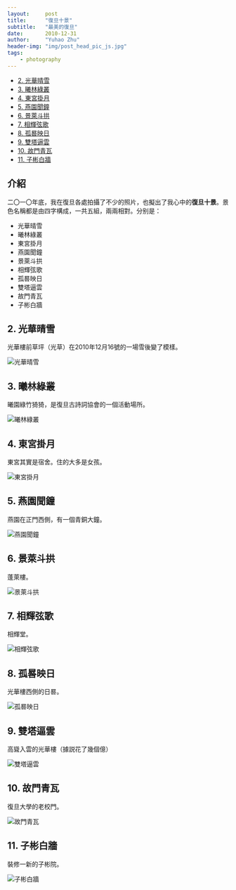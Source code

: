 ```yaml
---
layout:     post
title:      "復旦十景"
subtitle:   "最美的復旦"
date:       2010-12-31
author:     "Yuhao Zhu"
header-img: "img/post_head_pic_js.jpg"
tags:
    - photography
---
```


- [2. 光華晴雪](#2-光華晴雪)
- [3. 曦林綠叢](#3-曦林綠叢)
- [4. 東宮掛月](#4-東宮掛月)
- [5. 燕園聞鐘](#5-燕園聞鐘)
- [6. 景萊斗拱](#6-景萊斗拱)
- [7. 相輝弦歌](#7-相輝弦歌)
- [8. 孤晷映日](#8-孤晷映日)
- [9. 雙塔逼雲](#9-雙塔逼雲)
- [10. 故門青瓦](#10-故門青瓦)
- [11. 子彬白牆](#11-子彬白牆)

<!-- omit in toc -->
## 介紹

二〇一〇年底，我在復旦各處拍攝了不少的照片，也擬出了我心中的**復旦十景**。景色名稱都是由四字構成，一共五組，兩兩相對。分别是：

- 光華晴雪
- 曦林綠叢
- 東宮掛月
- 燕園聞鐘
- 景萊斗拱
- 相輝弦歌
- 孤晷映日
- 雙塔逼雲
- 故門青瓦
- 子彬白牆

## 2. 光華晴雪

光華樓前草坪（光草）在2010年12月16號的一場雪後變了模樣。

![光華晴雪](/img/posts/best_of_fudan/01%E5%85%89%E8%8F%AF%E6%99%B4%E9%9B%AA.JPG)

## 3. 曦林綠叢

曦園綠竹猗猗，是復旦古詩詞協會的一個活動場所。

![曦林綠叢](/img/posts/best_of_fudan/02%E6%9B%A6%E6%9E%97%E7%B6%A0%E5%8F%A2.JPG)

## 4. 東宮掛月

東宮其實是宿舍。住的大多是女孩。

![東宮掛月](/img/posts/best_of_fudan/03%E6%9D%B1%E5%AE%AE%E6%8E%9B%E6%9C%88.JPG)

## 5. 燕園聞鐘

燕園在正門西側，有一個青銅大鐘。

![燕園聞鐘](/img/posts/best_of_fudan/04%E7%87%95%E5%9C%92%E8%81%9E%E9%90%98.JPG)

## 6. 景萊斗拱

蓬萊樓。

![景萊斗拱](/img/posts/best_of_fudan/05%E6%99%AF%E8%90%8A%E6%96%97%E6%8B%B1.JPG)

## 7. 相輝弦歌

相輝堂。

![相輝弦歌](/img/posts/best_of_fudan/06%E7%9B%B8%E8%BC%9D%E5%BC%A6%E6%AD%8C.JPG)

## 8. 孤晷映日

光華樓西側的日晷。

![孤晷映日](/img/posts/best_of_fudan/07%E5%AD%A4%E6%99%B7%E6%98%A0%E6%97%A5.JPG)

## 9. 雙塔逼雲

高聳入雲的光華樓（據説花了幾個億）

![雙塔逼雲](/img/posts/best_of_fudan/08%E9%9B%99%E5%A1%94%E9%80%BC%E9%9B%B2.JPG)

## 10. 故門青瓦

復旦大學的老校門。

![故門青瓦](/img/posts/best_of_fudan/09%E6%95%85%E9%96%80%E9%9D%92%E7%93%A6.JPG)

## 11. 子彬白牆

裝修一新的子彬院。

![子彬白牆](/img/posts/best_of_fudan/10%E5%AD%90%E5%BD%AC%E7%99%BD%E7%89%86.JPG)
